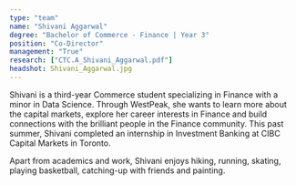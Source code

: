 ```yaml
---
type: "team"
name: "Shivani Aggarwal"
degree: "Bachelor of Commerce - Finance | Year 3"
position: "Co-Director"
management: "True"
research: ["CTC.A_Shivani_Aggarwal.pdf"]
headshot: Shivani_Aggarwal.jpg
---
```


Shivani is a third-year Commerce student specializing in Finance with a minor in Data Science. Through WestPeak, she wants to learn more about the capital markets, explore her career interests in Finance and build connections with the brilliant people in the Finance community. This past summer, Shivani completed an internship in Investment Banking at CIBC Capital Markets in Toronto.

Apart from academics and work, Shivani enjoys hiking, running, skating, playing basketball, catching-up with friends and painting.

